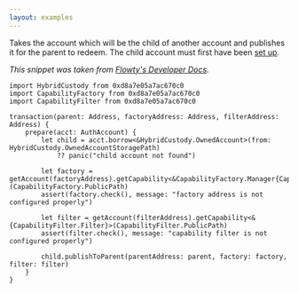 ```yaml
---
layout: examples
---
```


Takes the account which will be the child of another account and publishes it for the parent to redeem. The child account must first have been [set up](/en/snippets/cadence-set-up-child-account).

*This snippet was taken from [Flowty's Developer Docs](https://docs.flowty.io/developer-docs/hybrid-custody/resources-and-transactions#common-transactions).*

```cadence
import HybridCustody from 0xd8a7e05a7ac670c0
import CapabilityFactory from 0xd8a7e05a7ac670c0
import CapabilityFilter from 0xd8a7e05a7ac670c0

transaction(parent: Address, factoryAddress: Address, filterAddress: Address) {
    prepare(acct: AuthAccount) {
        let child = acct.borrow<&HybridCustody.OwnedAccount>(from: HybridCustody.OwnedAccountStoragePath)
            ?? panic("child account not found")

        let factory = getAccount(factoryAddress).getCapability<&CapabilityFactory.Manager{CapabilityFactory.Getter}>(CapabilityFactory.PublicPath)
        assert(factory.check(), message: "factory address is not configured properly")

        let filter = getAccount(filterAddress).getCapability<&{CapabilityFilter.Filter}>(CapabilityFilter.PublicPath)
        assert(filter.check(), message: "capability filter is not configured properly")

        child.publishToParent(parentAddress: parent, factory: factory, filter: filter)
    }
}
```